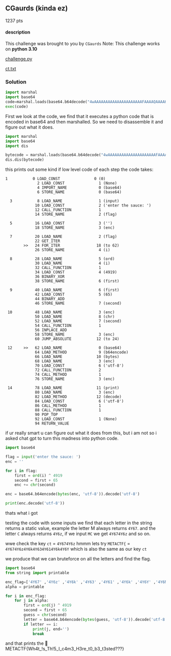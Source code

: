 ## CGaurds (kinda ez)

1237 pts

#### description

This challenge was brought to you by `CGaurds` Note: This challenge works on **python 3.10**

[ challenge.py](./challenge.py)

[ ct.txt](./ct.txt)

### Solution

```python
import marshal
import base64
code=marshal.loads(base64.b64decode("4wAAAAAAAAAAAAAAAAAAAAAFAAAAQAAAAHNgAAAAZABkAWwAWgBlAWQCgwFaAmQDWgNlAkQAXRJaBGUFZQSDAWQEQQBaBmUGZAUXAFoHZQNlCGUHgwE3AFoDcQxlAKAJZQplA2QGgwKhAVoDZQtlA6AMZAahAYMBAQBkAVMAKQfpAAAAAE56EWVudGVyIHRoZSBzYXVjZTog2gBpNxMAAOlBAAAAegV1dGYtOCkN2gZiYXNlNjTaBWlucHV02gRmbGFnWgNlbmPaAWnaA29yZNoFZmlyc3RaBnNlY29uZNoDY2hy2gliNjRlbmNvZGXaBWJ5dGVz2gVwcmludNoGZGVjb2RlqQByDwAAAHIPAAAA+ghjaGFsbC5wedoIPG1vZHVsZT4BAAAAcxIAAAAIAAgCBAIIAgwBCAEOARACEgI="))
exec(code)
```

First we look at the code, we find that it executes a python code that is encoded in base64 and then marshalled. So we need to disassemble it and figure out what it does.

```python
import marshal
import base64
import dis

bytecode = marshal.loads(base64.b64decode("4wAAAAAAAAAAAAAAAAAAAAAFAAAAQAAAAHNgAAAAZABkAWwAWgBlAWQCgwFaAmQDWgNlAkQAXRJaBGUFZQSDAWQEQQBaBmUGZAUXAFoHZQNlCGUHgwE3AFoDcQxlAKAJZQplA2QGgwKhAVoDZQtlA6AMZAahAYMBAQBkAVMAKQfpAAAAAE56EWVudGVyIHRoZSBzYXVjZTog2gBpNxMAAOlBAAAAegV1dGYtOCkN2gZiYXNlNjTaBWlucHV02gRmbGFnWgNlbmPaAWnaA29yZNoFZmlyc3RaBnNlY29uZNoDY2hy2gliNjRlbmNvZGXaBWJ5dGVz2gVwcmludNoGZGVjb2RlqQByDwAAAHIPAAAA+ghjaGFsbC5wedoIPG1vZHVsZT4BAAAAcxIAAAAIAAgCBAIIAgwBCAEOARACEgI="))
dis.dis(bytecode)
```

this prints out some kind if low level code of each step the code takes:

```
1           0 LOAD_CONST               0 (0)
              2 LOAD_CONST               1 (None)
              4 IMPORT_NAME              0 (base64)
              6 STORE_NAME               0 (base64)

  3           8 LOAD_NAME                1 (input)
             10 LOAD_CONST               2 ('enter the sauce: ')
             12 CALL_FUNCTION            1
             14 STORE_NAME               2 (flag)

  5          16 LOAD_CONST               3 ('')
             18 STORE_NAME               3 (enc)

  7          20 LOAD_NAME                2 (flag)
             22 GET_ITER
        >>   24 FOR_ITER                18 (to 62)
             26 STORE_NAME               4 (i)

  8          28 LOAD_NAME                5 (ord)
             30 LOAD_NAME                4 (i)
             32 CALL_FUNCTION            1
             34 LOAD_CONST               4 (4919)
             36 BINARY_XOR
             38 STORE_NAME               6 (first)

  9          40 LOAD_NAME                6 (first)
             42 LOAD_CONST               5 (65)
             44 BINARY_ADD
             46 STORE_NAME               7 (second)

 10          48 LOAD_NAME                3 (enc)
             50 LOAD_NAME                8 (chr)
             52 LOAD_NAME                7 (second)
             54 CALL_FUNCTION            1
             56 INPLACE_ADD
             58 STORE_NAME               3 (enc)
             60 JUMP_ABSOLUTE           12 (to 24)

 12     >>   62 LOAD_NAME                0 (base64)
             64 LOAD_METHOD              9 (b64encode)
             66 LOAD_NAME               10 (bytes)
             68 LOAD_NAME                3 (enc)
             70 LOAD_CONST               6 ('utf-8')
             72 CALL_FUNCTION            2
             74 CALL_METHOD              1
             76 STORE_NAME               3 (enc)

 14          78 LOAD_NAME               11 (print)
             80 LOAD_NAME                3 (enc)
             82 LOAD_METHOD             12 (decode)
             84 LOAD_CONST               6 ('utf-8')
             86 CALL_METHOD              1
             88 CALL_FUNCTION            1
             90 POP_TOP
             92 LOAD_CONST               1 (None)
             94 RETURN_VALUE
```

if ur really smart u can figure out what it does from this, but i am not so i asked chat gpt to turn this madness into python code.

```python
import base64

flag = input('enter the sauce: ')
enc = ''

for i in flag:
    first = ord(i) ^ 4919
    second = first + 65
    enc += chr(second)

enc = base64.b64encode(bytes(enc, 'utf-8')).decode('utf-8')

print(enc.decode('utf-8'))
```

thats what i got

testing the code with some inputs we find that each letter in the string returns a static value, example the letter M always returns `4Y67`. and the letter `C` always returns `4Y6z`, if we input `MC` we get `4Y674Y6z` and so on.

wwe check the key `ct` = `4Y674Y6z` hmmm lets try `METACTF{` = `4Y674Y6z4Y6k4Y634Y614Y6k4Y6Y` which is also the same as our key `ct`

we produce that we can bruteforce on all the letters and find the flag.

```python
import base64
from string import printable

enc_flag=['4Y67' ,'4Y6z' ,'4Y6k' ,'4Y63' ,'4Y61' ,'4Y6k' ,'4Y6Y' ,'4Y6N' ,'4Y6h' ,'4Y6g' ,'4Y2E' ,'4Y6E' ,'4Y6p' ,'4Y2X' ,'4Y6F' ,'4Y6p' ,'4Y6k' ,'4Y6g' ,'4Y2X' ,'4Y2D' ,'4Y6p' ,'4Y6/' ,'4Y6p' ,'4Y6V' ,'4Y2E' ,'4Y6b' ,'4Y2F' ,'4Y6p', '4Y+A' ,'4Y2F' ,'4Y6G' ,'4Y6T' ,'4Y6p' ,'4Y6E' ,'4Y2I' ,'4Y6p' ,'4Y6W' ,'4Y2F' ,'4Y6p' ,'4Y6E' ,'4Y2F' ,'4Y6F' ,'4Y6E' ,'4Y6T' ,'4Y6U' ,'4Y2J' ,'4Y2J' ,'4Y2J' ,'4Y6L']
alpha = printable

for i in enc_flag:
    for j in alpha:
        first = ord(j) ^ 4919
        second = first + 65
        guess = chr(second)
        letter = base64.b64encode(bytes(guess, 'utf-8')).decode('utf-8')
        if letter == i:
            print(j, end='')
            break
```

and that prints the 🏁 METACTF{Wh4t_!s_Th!5_I_c4m3_H3re_t0_b3_t3sted???}
